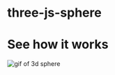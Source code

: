 # three-js-sphere

# See how it works
![gif of 3d sphere](https://github.com/vo120/three-js-sphere/blob/master/threejs-sphere.gif)
